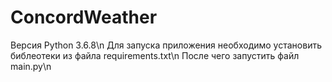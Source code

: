 # ConcordWeather
Версия Python 3.6.8\n
Для запуска приложения необходимо установить библеотеки из файла requirements.txt\n
После чего запустить файл main.py\n
